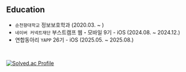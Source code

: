 ## Education

- `순천향대학교` 정보보호학과 (2020.03. ~ )
- `네이버 커넥트재단` 부스트캠프 웹・모바일 9기 - iOS (2024.08. ~ 2024.12.)
- 연합동아리 `YAPP` 26기 - iOS (2025.05. ~ 2025.08.)

<br/>

[![Solved.ac Profile](http://mazassumnida.wtf/api/v2/generate_badge?boj=clxxrlxve)](https://solved.ac/clxxrlxve)
<!--
**clxxrlove/clxxrlove** is a ✨ _special_ ✨ repository because its `README.md` (this file) appears on your GitHub profile.

Here are some ideas to get you started:

- 🔭 I’m currently working on ...
- 🌱 I’m currently learning ...
- 👯 I’m looking to collaborate on ...
- 🤔 I’m looking for help with ...
- 💬 Ask me about ...
- 📫 How to reach me: ...
- 😄 Pronouns: ...
- ⚡ Fun fact: ...
-->
